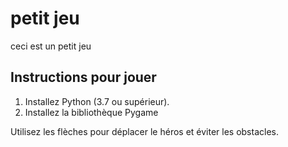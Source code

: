 # petit jeu
ceci est un petit jeu 

## Instructions pour jouer
1. Installez Python (3.7 ou supérieur).
2. Installez la bibliothèque Pygame 

Utilisez les flèches pour déplacer le héros et éviter les obstacles.
